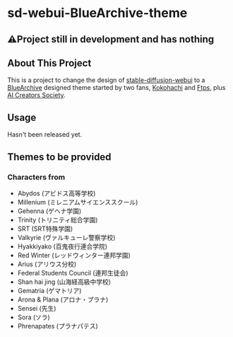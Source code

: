 # sd-webui-BlueArchive-theme

## ⚠️Project still in development and has nothing

## About This Project

This is a project to change the design of [stable-diffusion-webui](https://github.com/AUTOMATIC1111/stable-diffusion-webui) to a [BlueArchive](https://bluearchive.jp/) designed theme started by two fans, [Kokohachi](https://github.com/Kokohachi) and [Ftps](https://github.com/Tps-F), plus [AI Creators Society](https://discord.gg/ai-jp).

## Usage

Hasn't been released yet.

## Themes to be provided

### Characters from

- Abydos (アビドス高等学校)
- Millenium (ミレニアムサイエンススクール)
- Gehenna (ゲヘナ学園)
- Trinity (トリニティ総合学園)
- SRT (SRT特殊学園)
- Valkyrie (ヴァルキューレ警察学校)
- Hyakkiyako (百鬼夜行連合学院)
- Red Winter (レッドウィンター連邦学園)
- Arius (アリウス分校)
- Federal Students Council (連邦生徒会)
- Shan hai jing (山海経高級中学校)
- Gematria (ゲマトリア)
- Arona & Plana (アロナ・プラナ)
- Sensei (先生)
- Sora (ソラ)
- Phrenapates (プラナパテス)
